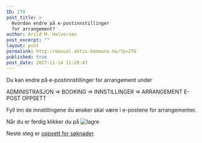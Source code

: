 ```yaml
---
ID: 278
post_title: >
  Hvordan endre på e-postinnstillinger
  for arrangement?
author: Arild M. Halvorsen
post_excerpt: ""
layout: post
permalink: http://manual.aktiv-kommune.no/?p=278
published: true
post_date: 2017-11-14 11:28:43
---
```

Du kan endre på e-postinnstillinger for arrangement under 

ADMINISTRASJON => BOOKING => INNSTILLINGER => ARRANGEMENT E-POST OPPSETT

Fyll inn de innstillingene du ønsker skal være i e-postene for arrangementer.

Når du er ferdig klikker du på 
![lagre](http://manual.aktiv-kommune.no/wp-content/uploads/2017/12/lagre.png)

Neste steg er [oppsett for søknader](https://manual.aktiv-kommune.no/?p=281).